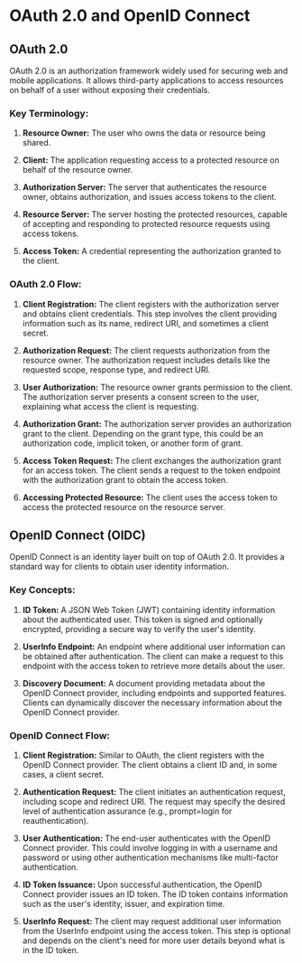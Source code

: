 # OAuth 2.0 and OpenID Connect

## OAuth 2.0

OAuth 2.0 is an authorization framework widely used for securing web and mobile applications. It allows third-party applications to access resources on behalf of a user without exposing their credentials.

### Key Terminology:

1. **Resource Owner:** The user who owns the data or resource being shared.

2. **Client:** The application requesting access to a protected resource on behalf of the resource owner.

3. **Authorization Server:** The server that authenticates the resource owner, obtains authorization, and issues access tokens to the client.

4. **Resource Server:** The server hosting the protected resources, capable of accepting and responding to protected resource requests using access tokens.

5. **Access Token:** A credential representing the authorization granted to the client.

### OAuth 2.0 Flow:

1. **Client Registration:** The client registers with the authorization server and obtains client credentials. This step involves the client providing information such as its name, redirect URI, and sometimes a client secret.

2. **Authorization Request:** The client requests authorization from the resource owner. The authorization request includes details like the requested scope, response type, and redirect URI.

3. **User Authorization:** The resource owner grants permission to the client. The authorization server presents a consent screen to the user, explaining what access the client is requesting.

4. **Authorization Grant:** The authorization server provides an authorization grant to the client. Depending on the grant type, this could be an authorization code, implicit token, or another form of grant.

5. **Access Token Request:** The client exchanges the authorization grant for an access token. The client sends a request to the token endpoint with the authorization grant to obtain the access token.

6. **Accessing Protected Resource:** The client uses the access token to access the protected resource on the resource server.

## OpenID Connect (OIDC)

OpenID Connect is an identity layer built on top of OAuth 2.0. It provides a standard way for clients to obtain user identity information.

### Key Concepts:

1. **ID Token:** A JSON Web Token (JWT) containing identity information about the authenticated user. This token is signed and optionally encrypted, providing a secure way to verify the user's identity.

2. **UserInfo Endpoint:** An endpoint where additional user information can be obtained after authentication. The client can make a request to this endpoint with the access token to retrieve more details about the user.

3. **Discovery Document:** A document providing metadata about the OpenID Connect provider, including endpoints and supported features. Clients can dynamically discover the necessary information about the OpenID Connect provider.

### OpenID Connect Flow:

1. **Client Registration:** Similar to OAuth, the client registers with the OpenID Connect provider. The client obtains a client ID and, in some cases, a client secret.

2. **Authentication Request:** The client initiates an authentication request, including scope and redirect URI. The request may specify the desired level of authentication assurance (e.g., prompt=login for reauthentication).

3. **User Authentication:** The end-user authenticates with the OpenID Connect provider. This could involve logging in with a username and password or using other authentication mechanisms like multi-factor authentication.

4. **ID Token Issuance:** Upon successful authentication, the OpenID Connect provider issues an ID token. The ID token contains information such as the user's identity, issuer, and expiration time.

5. **UserInfo Request:** The client may request additional user information from the UserInfo endpoint using the access token. This step is optional and depends on the client's need for more user details beyond what is in the ID token.
